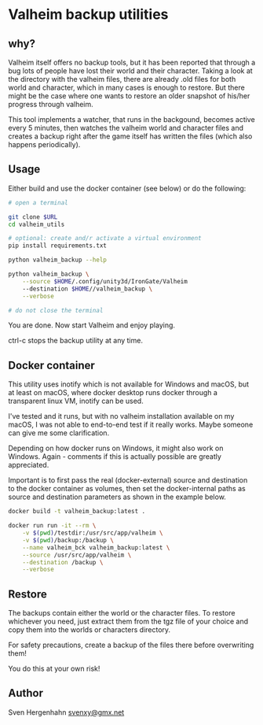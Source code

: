 # Valheim backup utilities

## why?

Valheim itself offers no backup tools, but it has been reported that through a
bug lots of people have lost their world and their character. Taking a look at
the directory with the valheim files, there are already .old files for both
world and character, which in many cases is enough to restore. But there might
be the case where one wants to restore an older snapshot of his/her progress
through valheim.

This tool implements a watcher, that runs in the backgound, becomes active
every 5 minutes, then watches the valheim world and character files and creates
a backup right after the game itself has written the files (which also happens
periodically).

## Usage

Either build and use the docker container (see below) or do the following:

```bash
# open a terminal

git clone $URL
cd valheim_utils

# optional: create and/r activate a virtual environment
pip install requirements.txt

python valheim_backup --help

python valheim_backup \
    --source $HOME/.config/unity3d/IronGate/Valheim
    --destination $HOME//valheim_backup \
    --verbose

# do not close the terminal
```

You are done. Now start Valheim and enjoy playing.

ctrl-c stops the backup utility at any time.

## Docker container

This utility uses inotify which is not available for Windows and macOS, but at
least on macOS, where docker desktop runs docker through a transparent linux
VM, inotify can be used.

I've tested and it runs, but with no valheim installation available on my
macOS, I was not able to end-to-end test if it really works.  Maybe someone can
give me some clarification.

Depending on how docker runs on Windows, it might also work on Windows. Again -
comments if this is actually possible are greatly appreciated.

Important is to first pass the real (docker-external) source and destination to
the docker container as volumes, then set the docker-internal paths as source
and destination parameters as shown in the example below.

```bash
docker build -t valheim_backup:latest .

docker run run -it --rm \
    -v $(pwd)/testdir:/usr/src/app/valheim \
    -v $(pwd)/backup:/backup \
    --name valheim_bck valheim_backup:latest \
    --source /usr/src/app/valheim \
    --destination /backup \
    --verbose
```

## Restore

The backups contain either the world or the character files. To restore
whichever you need, just extract them from the tgz file of your choice and copy
them into the worlds or characters directory.

For safety precautions, create a backup of the files there before overwriting
them!

You do this at your own risk!

## Author

Sven Hergenhahn <svenxy@gmx.net>
